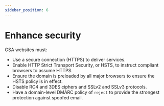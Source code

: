 ```yaml
---
sidebar_position: 6
---
```


# Enhance security

GSA websites must:

- Use a secure connection (HTTPS) to deliver services.
- Enable HTTP Strict Transport Security, or HSTS, to instruct compliant browsers to assume HTTPS.
- Ensure the domain is preloaded by all major browsers to ensure the HSTS policy is in effect.
- Disable RC4 and 3DES ciphers and SSLv2 and SSLv3 protocols.
- Have a domain-level DMARC policy of `reject` to provide the strongest protection against spoofed email.

